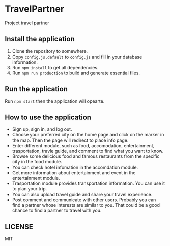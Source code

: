 # TravelPartner
Project travel partner

## Install the application

1. Clone the repository to somewhere.
2. Copy `config.js.default` to `config.js` and fill in your database information.
3. Run `npm install` to get all dependencies.
4. Run `npm run production` to build and generate essential files.

## Run the application

Run `npm start` then the application will opearte.

## How to use the application

- Sign up, sign in, and log out.
- Choose your preferred city on the home page and click on the marker in the map. Then the page will redirect to place info page.
- Enter different module, such as food, accomodation, entertainment, trasportation, travle guide, and comment to find what you want to know.
- Browse some delicious food and famous restaurants from the specific city in the food module.
- You can check hotel infomation in the accomdation module.
- Get more information about entertainment and event in the entertainment module.
- Trasportation module provides transportation information. You can use it to plan your trip.
- You can also upload travel guide and share your travel experience.
- Post comment and communicate with other users. Probably you can find a partner whose interests are similar to you. That could be a good chance to find a partner to travel with you.

## LICENSE

MIT
